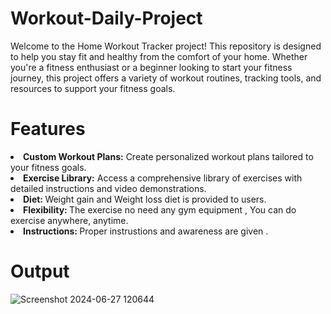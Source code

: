 # Workout-Daily-Project
Welcome to the Home Workout Tracker project! This repository is designed to help you stay fit and healthy from the comfort of your home. Whether you're a fitness enthusiast or a beginner looking to start your fitness journey, this project offers a variety of workout routines, tracking tools, and resources to support your fitness goals.
# Features
<li><b>Custom Workout Plans:</b> Create personalized workout plans tailored to your fitness goals.</li>
<li><b>Exercise Library:</b> Access a comprehensive library of exercises with detailed instructions and video demonstrations.</li>
<li><b>Diet: </b>Weight gain and Weight loss diet is provided to users.</li>
<li><b>Flexibility: </b>The exercise no need any gym equipment , You can do exercise anywhere, anytime.</li>
<li><b>Instructions: </b>Proper instrustions and awareness are given .</li>

# Output

![Screenshot 2024-06-27 120644](https://github.com/user-attachments/assets/995a738a-98f0-4e2e-979d-9e22908e446b)
